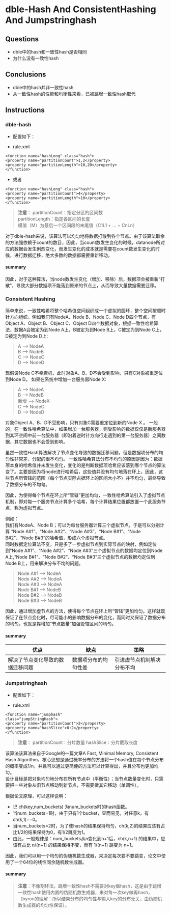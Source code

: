 # dble-Hash And ConsistentHashing And Jumpstringhash

## Questions

- dble中的hash和一致性hash是否相同
- 为什么没有一致性hash

## Conclusions

- dble中的hash并非一致性hash
- 从一致性hash的性能和均衡性来看，已被跳增一致性hash取代

## Instructions

### dble-hash

- 配置如下：

- rule.xml
```
<function name="hashLong" class="hash">
<property name="partitionCount">1,2</property>
<property name="partitionLength">10,20</property>
</function>
```
- 或者
```
<function name="hashLong" class="hash">
<property name="partitionCount">4</property>
<property name="partitionLength">10</property>
</function>
```

> **注意**：
partitionCount：指定分区的区间数  
partitionLength：指定各区间的长度  
模值（M）为最后一个区间段的末尾值（C1L1 + ... + CnLn）

对于dble-hash来说，该算法可以均匀地将数据打散到各个节点。由于该算法取余的方法强依赖于count的数目，因此，当count数发生变化的时候，datanode所对应的数据会发生剧烈变化，而发生变化的成本就是需要在count数发生变化的时候，进行数据迁移，绝大多数的数据都需要重新移动。

#### summary

因此，对于这种算法，当node数发生变化（增加、移除）后，数据项会被重新“打散”，导致大部分数据项不能落到原来的节点上，从而导致大量数据需要迁移。

### Consistent Hashing

简单来说，一致性哈希将整个哈希值空间组织成一个虚拟的圆环，整个空间按顺时针方向组织。例如我们有NodeA、Node B、Node C、Node D四个节点，有Object A、Object B、Object C、Object D四个数据对象，根据一致性哈希算法，数据A会被定为到Node A上，B被定为到Node B上，C被定为到Node C上，D被定为到Node D上:
> A ——> NodeA  
B ——> NodeB  
C ——> NodeC  
D ——> NodeD

现假设Node C不幸宕机，此时对象A、B、D不会受到影响，只有C对象被重定位到Node D。
如果在系统中增加一台服务器Node X:
> A ——> NodeA  
B ——> NodeB  
新增 ——> NodeX  
C ——> NodeC  
D ——> NodeD

对象Object A、B、D不受影响，只有对象C需要重定位到新的Node X 。
一般的，在一致性哈希算法中，如果增加一台服务器，则受影响的数据仅仅是新服务器到其环空间中前一台服务器（即沿着逆时针方向行走遇到的第一台服务器）之间数据，其它数据也不会受到影响。

虽然一致性Hash算法解决了节点变化导致的数据迁移问题，但是数据项分布的均匀性非常差，分配的很不均匀。
一致性哈希算法分布不均匀的原因是因为：数据项本身的哈希值并未发生变化，变化的是判断数据项哈希应该落到哪个节点的算法变了。主要是因为将node进行哈希后，这些值并没有均匀地落在环上，因此，这些节点所管辖的范围（每个节点实际占据环上的区间大小不）并不均匀，最终导致了数据分布的不均匀。

因此，为使得每个节点在环上所“管辖”更加均匀，一致性哈希算法引入了虚拟节点机制，即对每一个服务节点计算多个哈希，每个计算结果位置都放置一个此服务节点，称为虚拟节点。

例如：  
我们有NodeA、Node B；可以为每台服务器计算三个虚拟节点，于是可以分别计算 “Node A#1”、“Node A#2”、“Node A#3”、“Node B#1”、“Node B#2”、“Node B#3”的哈希值，形成六个虚拟节点。  
同时数据定位算法不变，只是多了一步虚拟节点到实际节点的映射，例如定位到“Node A#1”、“Node A#2”、“Node A#3”三个虚拟节点的数据均定位到Node A上,“Node B#1”、“Node B#2”、“Node B#3”三个虚拟节点的数据均定位到Node B上，用来解决分布不均的问题。
> Node A#1 ——> NodeA  
Node A#2 ——> NodeA  
Node A#3 ——> NodeA  
Node B#1 ——> NodeB  
Node B#2 ——> NodeB  
Node B#3 ——> NodeB

因此，通过增加虚节点的方法，使得每个节点在环上所“管辖”更加均匀。这样就既保证了在节点变化时，尽可能小的影响数据分布的变化，而同时又保证了数据分布的均匀。也就是靠增加“节点数量”加强管辖区间的均匀。

#### summary

| 优点 | 缺点 | 策略 |
| --- | --- | --- |
| 解决了节点变化导致的数据迁移问题 | 数据项分布的均匀性差 | 引进虚节点机制解决分布不均 |

### Jumpstringhash

- 配置如下：

- rule.xml
```
<function name="jumphash"
class="jumpStringHash">
<property name="partitionCount">2</property>
<property name="hashSlice">0:2</property>
</function>
```

> **注意**：
partitionCount：分片数量
hashSlice：分片截取长度

该算法该算法来自于Google的一篇文章A Fast, Minimal Memory, Consistent Hash Algorithm，核心思想是通过概率分布的方法将一个hash值在每个节点分布的概率变成1/n，并且可以通过更简便的方法可以计算得出，并且分布也更加均匀。  
设计目标是把对象均匀地分布在所有节点中（平衡性）；当节点数量变化时，只需要把一些对象从旧节点移动到新节点，不需要做其它移动（单调性）。

根据论文原理，可以这样说明：
- 记 ch(key,num_buckets) 为num_buckets时的hash函数。
- 当num_buckets=1时，由于只有1个bucket，显而易见，对任意k，有ch(k,1)==0。
- 当num_buckets=2时，为了使hash的结果保持均匀，ch(k,2)的结果应该有占比1/2的结果保持为0，有1/2跳变为1。
- 由此，一般规律是：num_buckets从n变化到n+1后，ch(k,n+1) 的结果中，应该有占比 n/(n+1) 的结果保持不变，而有 1/(n+1) 跳变为 n+1。

因此，我们可以用一个均匀的伪随机数生成器，来决定每次要不要跳变，论文中使用了一个64位的线性同余随机数生成器。

#### summary

> **注意**：不像割环法，跳增一致性hash不需要对key做hash，这是由于跳增一致性hash使用内置的伪随机数生成器，来对每一次key做再hash，（byron的理解：所以结果分布的均匀性与输入key的分布无关，由伪随机数生成器的均匀性保证）。
